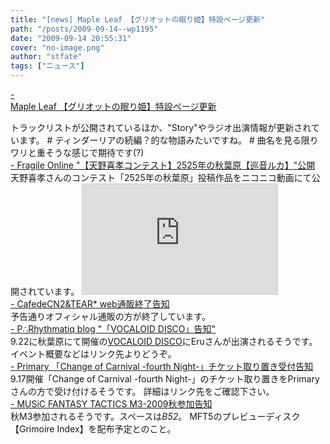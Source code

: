 ```yaml
---
title: "[news] Maple Leaf 【グリオットの眠り姫】特設ページ更新"
path: "/posts/2009-09-14--wp1195"
date: "2009-09-14 20:55:31"
cover: "no-image.png"
author: "stfate"
tags: ["ニュース"]
---
```


<style type="text/css">
<!--
p {white-space: pre-wrap};
-->
</style>

<a  href="http://www.team-e.co.jp/sp/griotte/" target="_blank">- Maple Leaf 【グリオットの眠り姫】特設ページ更新</a>
<div >トラックリストが公開されているほか、"Story"やラジオ出演情報が更新されています。
# ティンダーリアの続編？的な物語みたいですね。
# 曲名を見る限りワリと重そうな感じで期待です(?)</div>
<a  href="http://www.shinsekai.co.uk/fragile/" target="_blank">- Fragile Online "【天野喜孝コンテスト】2525年の秋葉原【巡音ルカ】"公開</a>
<div >天野喜孝さんのコンテスト「2525年の秋葉原」投稿作品をニコニコ動画にて公開されています。
<iframe width="312" height="176" src="http://ext.nicovideo.jp/thumb/sm8224103" scrolling="no" style="border:solid 1px #CCC;" frameborder="0"><a href="http://www.nicovideo.jp/watch/sm8224103">【ニコニコ動画】【天野喜孝コンテスト】2525年の秋葉原【巡音ルカ】</a></iframe></div>
<a  href="http://homepage2.nifty.com/cn2/" target="_blank">- CafedeCN2&TEAR* web通販終了告知</a>
<div >予告通りオフィシャル通販の方が終了しています。</div>
<a  href="http://prq.blog44.fc2.com/" target="_blank">- P∴Rhythmatiq blog "「VOCALOID DISCO」告知"</a>
<div >9.22に秋葉原にて開催の<a href="http://club-mogra.jp/2009/09/22/15/" target="_blank">VOCALOID DISCO</a>にEruさんが出演されるそうです。
イベント概要などはリンク先よりどうぞ。</div>
<a  href="http://primary-yuiko.com/" target="_blank">- Primary 「Change of Carnival -fourth Night-」チケット取り置き受付告知</a>
<div >9.17開催「Change of Carnival -fourth Night-」のチケット取り置きをPrimaryさんの方で受け付けるそうです。
詳細はリンク先をご確認下さい。</div>
<a  href="http://mft.exdeath.info/" target="_blank">- MUSiC FANTASY TACTICS M3-2009秋参加告知</a>
<div >秋M3参加されるそうです。スペースは<em>B52</em>。
MFT5のプレビューディスク【Grimoire Index】を配布予定とのこと。</div>
